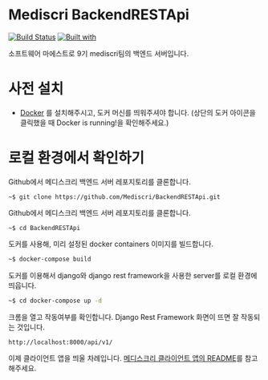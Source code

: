 # Mediscri BackendRESTApi

[![Build Status](https://travis-ci.org/mhoonjeon/mediscri.svg?branch=master)](https://travis-ci.org/mhoonjeon/mediscri)
[![Built with](https://img.shields.io/badge/Built_with-Cookiecutter_Django_Rest-F7B633.svg)](https://github.com/agconti/cookiecutter-django-rest)

 소프트웨어 마에스트로 9기 mediscri팀의 백엔드 서버입니다.

# 사전 설치

- [Docker](https://docs.docker.com/docker-for-mac/install/) 를 설치해주시고, 도커 머신를 띄워주셔야 합니다. (상단의 도커 아이콘을 클릭했을 때 Docker is running!을 확인해주세요.)

# 로컬 환경에서 확인하기

Github에서 메디스크리 백엔드 서버 레포지토리를 클론합니다.

```shell
~$ git clone https://github.com/Mediscri/BackendRESTApi.git
```

Github에서 메디스크리 백엔드 서버 레포지토리를 클론합니다.

```shell
~$ cd BackendRESTApi
```

도커를 사용해, 미리 설정된 docker containers 이미지를 빌드합니다.

```bash
~$ docker-compose build
```

도커를 이용해서 django와 django rest framework을 사용한 server를 로컬 환경에 띄웁니다.

```bash
~$ cd docker-compose up -d
```

크롬을 열고 작동여부를 확인합니다. Django Rest Framework 화면이 뜨면 잘 작동되는 것입니다.

```http
http://localhost:8000/api/v1/
```

이제 클라이언트 앱을 띄울 차례입니다. [메디스크리 클라이언트 앱의 README](https://github.com/Mediscri/ClientDoctor)를 참고해주세요.